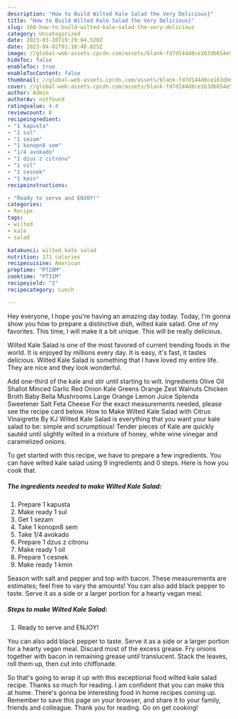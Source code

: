 ```yaml
---
description: "How to Build Wilted Kale Salad the Very Delicious}"
title: "How to Build Wilted Kale Salad the Very Delicious}"
slug: 168-how-to-build-wilted-kale-salad-the-very-delicious
category: Uncategorized
date: 2023-03-28T19:29:04.520Z
date: 2023-04-02T01:18:40.825Z
image: //global-web-assets.cpcdn.com/assets/blank-fd7d144d8ce163db654e5a02c40b08a2775adb7897d16e4062681dc7e1b2800f.png
hideToc: false
enableToc: true
enableTocContent: false
thumbnail: //global-web-assets.cpcdn.com/assets/blank-fd7d144d8ce163db654e5a02c40b08a2775adb7897d16e4062681dc7e1b2800f.png
cover: //global-web-assets.cpcdn.com/assets/blank-fd7d144d8ce163db654e5a02c40b08a2775adb7897d16e4062681dc7e1b2800f.png
author: Admin
authorAv: notfound
ratingvalue: 4.4
reviewcount: 8
recipeingredient:
- "1 kapusta"
- "1 sul"
- "1 sezam"
- "1 konopn8 sem"
- "1/4 avokado"
- "1 dzus z citronu"
- "1 oil"
- "1 cesnek"
- "1 kmin"
recipeinstructions:

- "Ready to serve and ENJOY!"
categories:
- Recipe
tags:
- wilted
- kale
- salad

katakunci: wilted kale salad 
nutrition: 171 calories
recipecuisine: American
preptime: "PT28M"
cooktime: "PT31M"
recipeyield: "2"
recipecategory: Lunch

---
```



Hey everyone, I hope you're having an amazing day today. Today, I'm gonna show you how to prepare a distinctive dish, wilted kale salad. One of my favorites. This time, I will make it a bit unique. This will be really delicious.

Wilted Kale Salad is one of the most favored of current trending foods in the world. It is enjoyed by millions every day. It is easy, it's fast, it tastes delicious. Wilted Kale Salad is something that I have loved my entire life. They are nice and they look wonderful.

Add one-third of the kale and stir until starting to wilt. Ingredients Olive Oil Shallot Minced Garlic Red Onion Kale Greens Orange Zest Walnuts Chicken Broth Baby Bella Mushrooms Large Orange Lemon Juice Splenda Sweetener Salt Feta Cheese For the exact measurements needed, please see the recipe card below. How to Make Wilted Kale Salad with Citrus Vinaigrette By KJ Wilted Kale Salad is everything that you want your kale salad to be: simple and scrumptious! Tender pieces of Kale are quickly sautéd until slightly wilted in a mixture of honey, white wine vinegar and caramelized onions.


To get started with this recipe, we have to prepare a few ingredients. You can have wilted kale salad using 9 ingredients and 0 steps. Here is how you cook that.

<!--inarticleads1-->

##### The ingredients needed to make Wilted Kale Salad:

1. Prepare 1 kapusta
1. Make ready 1 sul
1. Get 1 sezam
1. Take 1 konopn8 sem
1. Take 1/4 avokado
1. Prepare 1 dzus z citronu
1. Make ready 1 oil
1. Prepare 1 cesnek
1. Make ready 1 kmin


Season with salt and pepper and top with bacon. These measurements are estimates; feel free to vary the amounts! You can also add black pepper to taste. Serve it as a side or a larger portion for a hearty vegan meal. 

<!--inarticleads2-->

##### Steps to make Wilted Kale Salad:


1. Ready to serve and ENJOY!

You can also add black pepper to taste. Serve it as a side or a larger portion for a hearty vegan meal. Discard most of the excess grease. Fry onions together with bacon in remaining grease until translucent. Stack the leaves, roll them up, then cut into chiffonade. 

So that's going to wrap it up with this exceptional food wilted kale salad recipe. Thanks so much for reading. I am confident that you can make this at home. There's gonna be interesting food in home recipes coming up. Remember to save this page on your browser, and share it to your family, friends and colleague. Thank you for reading. Go on get cooking!
